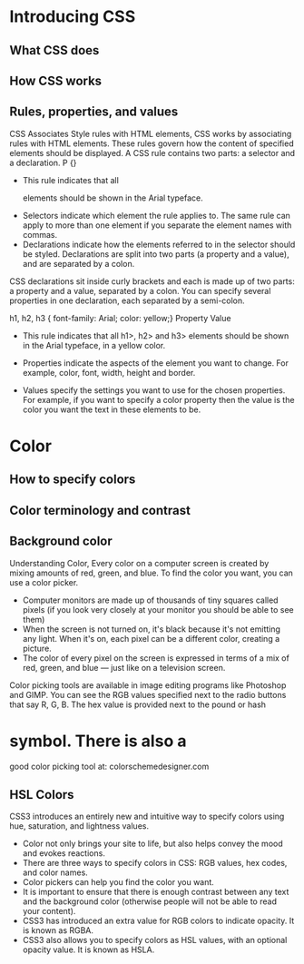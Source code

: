 # Introducing CSS


##  What CSS does  
## How CSS works 
## Rules, properties, and values

CSS Associates Style
rules with HTML
elements, CSS works by associating rules with HTML elements. These rules govern
how the content of specified elements should be displayed. A CSS rule
contains two parts: a selector and a declaration.
P {}
* This rule indicates that all <p>
elements should be shown in the
Arial typeface. 
* Selectors indicate which
element the rule applies to.
The same rule can apply to
more than one element if you
separate the element names
with commas.
* Declarations indicate how
the elements referred to in
the selector should be styled.
Declarations are split into two
parts (a property and a value),
and are separated by a colon.

CSS declarations sit inside curly brackets and each is made up of two
parts: a property and a value, separated by a colon. You can specify
several properties in one declaration, each separated by a semi-colon.

h1, h2, h3 {
 font-family: Arial;
 color: yellow;}
Property Value


* This rule indicates that all h1>,
h2> and h3> elements
should be shown in the Arial
typeface, in a yellow color.

* Properties indicate the aspects
of the element you want to
change. For example, color, font,
width, height and border.
* Values specify the settings
you want to use for the chosen
properties. For example, if you
want to specify a color property
then the value is the color you
want the text in these elements
to be.

# Color

## How to specify colors
## Color terminology and contrast
## Background color

Understanding Color, Every color on a computer screen is created by mixing amounts of red,
green, and blue. To find the color you want, you can use a color picker.

* Computer monitors are made
up of thousands of tiny squares
called pixels (if you look very
closely at your monitor you
should be able to see them)
* When the screen is not turned
on, it's black because it's not
emitting any light. When it's
on, each pixel can be a different
color, creating a picture.
* The color of every pixel on the
screen is expressed in terms of
a mix of red, green, and blue —
just like on a television screen.

Color picking tools are available
in image editing programs like
Photoshop and GIMP. You can
see the RGB values specified
next to the radio buttons that
say R, G, B.
The hex value is provided
next to the pound or hash
# symbol. There is also a
good color picking tool at:
colorschemedesigner.com

##  HSL Colors
CSS3 introduces an entirely new and intuitive
way to specify colors using hue, saturation,
and lightness values.

* Color not only brings your site to life, but also helps
convey the mood and evokes reactions.
* There are three ways to specify colors in CSS:
RGB values, hex codes, and color names.
* Color pickers can help you find the color you want.
* It is important to ensure that there is enough contrast
between any text and the background color (otherwise
people will not be able to read your content).
* CSS3 has introduced an extra value for RGB colors to
indicate opacity. It is known as RGBA.
* CSS3 also allows you to specify colors as HSL values,
with an optional opacity value. It is known as HSLA.

